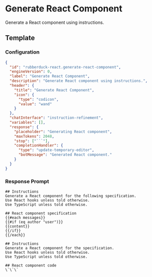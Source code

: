 # Generate React Component

Generate a React component using instructions.

## Template

### Configuration

````json conversation-template
{
  "id": "rubberduck-react.generate-react-component",
  "engineVersion": 0,
  "label": "Generate React Component",
  "description": "Generate React component using instructions.",
  "header": {
    "title": "Generate React Component",
    "icon": {
      "type": "codicon",
      "value": "wand"
    }
  },
  "chatInterface": "instruction-refinement",
  "variables": [],
  "response": {
    "placeholder": "Generating React component",
    "maxTokens": 2048,
    "stop": ["```"],
    "completionHandler": {
      "type": "update-temporary-editor",
      "botMessage": "Generated React component."
    }
  }
}
````

### Response Prompt

```template-response
## Instructions
Generate a React component for the following specification.
Use React hooks unless told otherwise.
Use TypeScript unless told otherwise.

## React component specification
{{#each messages}}
{{#if (eq author "user")}}
{{content}}
{{/if}}
{{/each}}

## Instructions
Generate a React component for the specification.
Use React hooks unless told otherwise.
Use TypeScript unless told otherwise.

## React component code
\`\`\`

```
